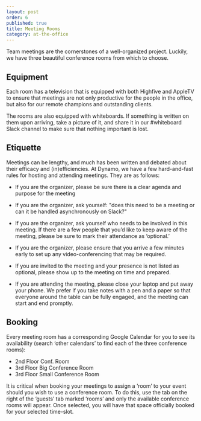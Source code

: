 ```yaml
---
layout: post
order: 6
published: true
title: Meeting Rooms
category: at-the-office
---
```

Team meetings are the cornerstones of a well-organized project. Luckily, we have three beautiful conference rooms from which to choose.

## Equipment

Each room has a television that is equipped with both Highfive and AppleTV to ensure that meetings are not only productive for the people in the office, but also for our remote champions and outstanding clients. 

The rooms are also equipped with whiteboards. If something is written on them upon arriving, take a picture of it, and share it in our #whiteboard Slack channel to make sure that nothing important is lost.

## Etiquette

Meetings can be lengthy, and much has been written and debated about their efficacy and (in)efficiencies. At Dynamo, we have a few hard-and-fast rules for hosting and attending meetings. They are as follows: 

* If you are the organizer, please be sure there is a clear agenda and purpose for the meeting

* If you are the organizer, ask yourself: "does this need to be a meeting or can it be handled asynchronously on Slack?" 

* If you are the organizer, ask yourself who needs to be involved in this meeting. If there are a few people that you’d like to keep aware of the meeting, please be sure to mark their attendance as ‘optional.’

* If you are the organizer, please ensure that you arrive a few minutes early to set up any video-conferencing that may be required.

* If you are invited to the meeting and your presence is not listed as optional, please show up to the meeting on time and prepared. 

* If you are attending the meeting, please close your laptop and put away your phone. We prefer if you take notes with a pen and a paper so that everyone around the table can be fully engaged, and the meeting can start and end promptly. 

## Booking

Every meeting room has a corresponding Google Calendar for you to see its availability (search ‘other calendars’ to find each of the three conference rooms):
* 2nd Floor Conf. Room
* 3rd Floor Big Conference Room
* 3rd Floor Small Conference Room

It is critical when booking your meetings to assign a ‘room’ to your event should you wish to use a conference room. To do this, use the tab on the right of the ‘guests’ tab marked ‘rooms’ and only the available conference rooms will appear. Once selected, you will have that space officially booked for your selected time-slot.
